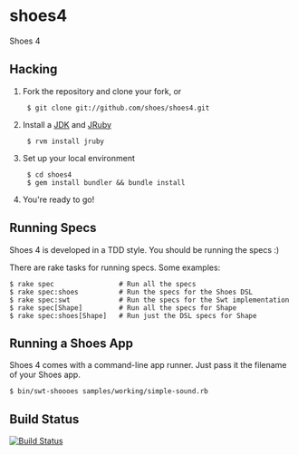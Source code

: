 
shoes4
======

Shoes 4



Hacking
-------

1. Fork the repository and clone your fork, or

        $ git clone git://github.com/shoes/shoes4.git

2. Install a [JDK](http://www.oracle.com/technetwork/java/javase/downloads/) and [JRuby](http://jruby.org)

        $ rvm install jruby

3. Set up your local environment

        $ cd shoes4
        $ gem install bundler && bundle install

4. You're ready to go!

   
Running Specs
-------------

Shoes 4 is developed in a TDD style. You should be running the specs :)

There are rake tasks for running specs. Some examples:

    $ rake spec                # Run all the specs
    $ rake spec:shoes          # Run the specs for the Shoes DSL
    $ rake spec:swt            # Run the specs for the Swt implementation
    $ rake spec[Shape]         # Run all the specs for Shape
    $ rake spec:shoes[Shape]   # Run just the DSL specs for Shape
    
Running a Shoes App
-------------------

Shoes 4 comes with a command-line app runner. Just pass it the filename of your Shoes app.

    $ bin/swt-shoooes samples/working/simple-sound.rb

Build Status
------------

[![Build Status](https://secure.travis-ci.org/shoes/shoes4.png?branch=master)](http://travis-ci.org/shoes/shoes4)




